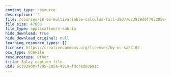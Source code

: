 ```yaml
---
content_type: resource
description: ''
file: /courses/18-02-multivariable-calculus-fall-2007/6c3939d0f795205e4919fdc7ad60691c_tzoYhe3H5dM.srt
file_size: 47808
file_type: application/x-subrip
hide_download: true
hide_download_original: null
learning_resource_types: []
license: https://creativecommons.org/licenses/by-nc-sa/4.0/
ocw_type: OCWFile
resourcetype: Other
title: 3play caption file
uid: 6c3939d0-f795-205e-4919-fdc7ad60691c
---
```

